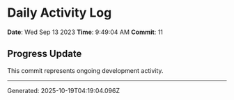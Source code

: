 # Daily Activity Log

**Date**: Wed Sep 13 2023
**Time**: 9:49:04 AM
**Commit**: 11

## Progress Update

This commit represents ongoing development activity.

---
Generated: 2025-10-19T04:19:04.096Z
